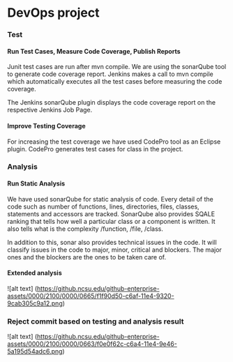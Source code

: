 # DevOps project
 
### Test
#### Run Test Cases, Measure Code Coverage, Publish Reports 

Junit test cases are run after mvn compile. We are using the sonarQube tool to generate code coverage report. Jenkins makes a call to mvn compile which automatically executes all the test cases before measuring the code coverage. 

The Jenkins sonarQube plugin displays the code coverage report on the respective Jenkins Job Page.

#### Improve Testing Coverage

For increasing the test coverage we have used CodePro tool as an Eclipse plugin. CodePro generates test cases for class in the project.

### Analysis
#### Run Static Analysis

We have used sonarQube for static analysis of code. Every detail of the code such as number of functions, lines, directories, files, classes, statements  and accessors are tracked. SonarQube also provides SQALE ranking that tells how well a particular class or a component is written. It also tells what is the complexity /function, /file, /class.

In addition to this, sonar also provides technical issues in the code. It will classify issues in the code to major, minor, critical and blockers. The major ones and the blockers are the ones to be taken care of.

#### Extended analysis

![alt text] (https://github.ncsu.edu/github-enterprise-assets/0000/2100/0000/0665/f1f90d50-c6af-11e4-9320-9cab305c9a12.png)

### Reject commit based on testing and analysis result

![alt text] (https://github.ncsu.edu/github-enterprise-assets/0000/2100/0000/0663/f0e0f62c-c6a4-11e4-9e46-5a195d54adc6.png)

